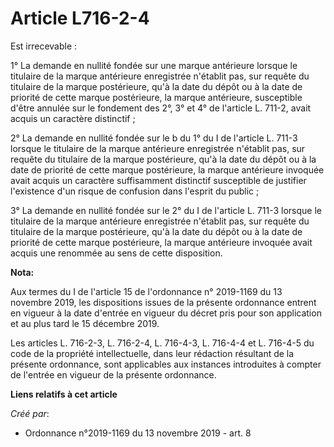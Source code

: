 # Article L716-2-4

Est irrecevable :

1° La demande en nullité fondée sur une marque antérieure lorsque le titulaire de la marque antérieure enregistrée n'établit
pas, sur requête du titulaire de la marque postérieure, qu'à la date du dépôt ou à la date de priorité de cette marque
postérieure, la marque antérieure, susceptible d'être annulée sur le fondement des 2°, 3° et 4° de l'article L. 711-2, avait
acquis un caractère distinctif ;

2° La demande en nullité fondée sur le b du 1° du I de l'article L. 711-3 lorsque le titulaire de la marque antérieure
enregistrée n'établit pas, sur requête du titulaire de la marque postérieure, qu'à la date du dépôt ou à la date de priorité
de cette marque postérieure, la marque antérieure invoquée avait acquis un caractère suffisamment distinctif susceptible de
justifier l'existence d'un risque de confusion dans l'esprit du public ;

3° La demande en nullité fondée sur le 2° du I de l'article L. 711-3 lorsque le titulaire de la marque antérieure enregistrée
n'établit pas, sur requête du titulaire de la marque postérieure, qu'à la date du dépôt ou à la date de priorité de cette
marque postérieure, la marque antérieure invoquée avait acquis une renommée au sens de cette disposition.

**Nota:**

Aux termes du I de l'article 15 de l'ordonnance n° 2019-1169 du 13 novembre 2019, les dispositions issues de la présente
ordonnance entrent en vigueur à la date d'entrée en vigueur du décret pris pour son application et au plus tard le 15
décembre 2019.

Les articles L. 716-2-3, L. 716-2-4, L. 716-4-3, L. 716-4-4 et L. 716-4-5 du code de la propriété intellectuelle, dans leur
rédaction résultant de la présente ordonnance, sont applicables aux instances introduites à compter de l'entrée en vigueur de
la présente ordonnance.

**Liens relatifs à cet article**

_Créé par_:

  - Ordonnance n°2019-1169 du 13 novembre 2019 - art. 8
